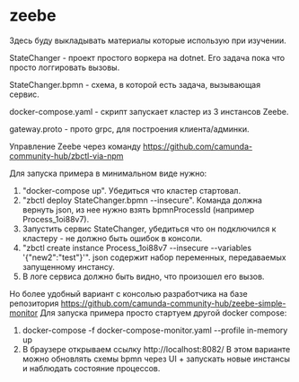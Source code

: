 # zeebe
Здесь буду выкладывать материалы которые использую при изучении.

StateChanger - проект простого воркера на dotnet. Его задача пока что просто логгировать вызовы.

StateChanger.bpmn - схема, в которой есть задача, вызывающая сервис.

docker-compose.yaml - скрипт запускает кластер из 3 инстансов Zeebe.

gateway.proto - прото grpc, для построения клиента/админки.

Управление Zeebe через команду https://github.com/camunda-community-hub/zbctl-via-npm

Для запуска примера в минимальном виде нужно:

1. "docker-compose up". Убедиться что кластер стартовал.
2. "zbctl deploy StateChanger.bpmn --insecure". Команда должна вернуть json, из нее нужно взять bpmnProcessId (например Process_1oi88v7).
3. Запустить сервис StateChanger, убедиться что он подключился к кластеру - не должно быть ошибок в консоли.
3. "zbctl create instance Process_1oi88v7 --insecure --variables '{"new2":"test"}'". json содержит набор переменных, передаваемых запущенному инстансу.
4. В логе сервиса должно быть видно, что произошел его вызов.

Но более удобный вариант с консолью разработчика на базе репозитория https://github.com/camunda-community-hub/zeebe-simple-monitor
Для запуска примера просто стартуем другой docker compose:
1. docker-compose -f docker-compose-monitor.yaml --profile in-memory up
2. В браузере открываем ссылку http://localhost:8082/
В этом варианте можно обновлять схемы bpmn через UI + запускать новые инстансы и наблюдать состояние процессов.